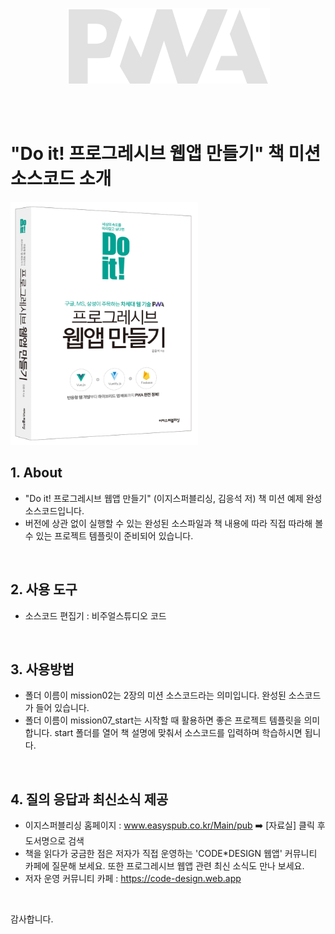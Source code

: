 <br><br>
<p align="center"><img src="https://github.com/codedesign-webapp/pwa-about/blob/master/images/pwa-logo.png"></p>
<br><br>

# "Do it! 프로그레시브 웹앱 만들기" 책 미션 소스코드 소개

<img src="https://github.com/codedesign-webapp/pwa-about/blob/master/images/pwa-img-3d.png" width="300" height="389">

<br>

## 1. About
- "Do it! 프로그레시브 웹앱 만들기" (이지스퍼블리싱, 김응석 저) 책 미션 예제 완성 소스코드입니다.
- 버전에 상관 없이 실행할 수 있는 완성된 소스파일과 책 내용에 따라 직접 따라해 볼 수 있는 프로젝트 템플릿이 준비되어 있습니다.

<br>

## 2. 사용 도구
- 소스코드 편집기 : 비주얼스튜디오 코드

<br>

## 3. 사용방법
- 폴더 이름이 mission02는 2장의 미션 소스코드라는 의미입니다. 완성된 소스코드가 들어 있습니다.  
- 폴더 이름이 mission07_start는 시작할 때 활용하면 좋은 프로젝트 템플릿을 의미합니다. start 폴더를 열어 책 설명에 맞춰서 소스코드를 입력하며 학습하시면 됩니다. 

<br>

## 4. 질의 응답과 최신소식 제공
- 이지스퍼블리싱 홈페이지 : www.easyspub.co.kr/Main/pub :arrow_right: [자료실] 클릭 후 도서명으로 검색
- 책을 읽다가 궁금한 점은 저자가 직접 운영하는 'CODE*DESIGN 웹앱' 커뮤니티 카페에 질문해 보세요. 또한 프로그레시브 웹앱 관련 최신 소식도 만나 보세요.
- 저자 운영 커뮤니티 카페 : https://code-design.web.app

<br>

감사합니다. 
